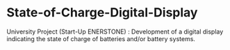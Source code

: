 State-of-Charge-Digital-Display
===============================

University Project (Start-Up ENERSTONE) : Development of a digital display indicating the state of charge of batteries and/or battery systems.
